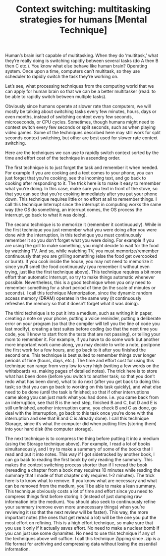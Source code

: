 ﻿---
layout: post
title: "Context switching: multitasking strategies for humans [Mental Technique]"
---

Human’s brain isn’t capable of multitasking. When they do ‘multitask,’ what they’re really doing is switching rapidly between several tasks (do A then B then C etc.). You know what else behave like human brain? Operating system. Once upon a time, computers can’t multitask, so they use scheduler to rapidly switch the task they’re working on. 

Let’s see, what processing techniques from the computing world that we can apply for human brain so that we can be a better multitasker (read: to be able to rapidly switch between multiple tasks).

Obviously since humans operate at slower rate than computers, we will mostly be talking about switching tasks every few minutes, hours, days or even months, instead of switching context every few seconds, microseconds, or CPU cycles. Sometimes, though humans might need to context switch every few seconds or split seconds, such as when playing video games. Some of the techniques described here may still work for split seconds context switching, but other are best used for slower rate context switching.

Here are the techniques we can use to rapidly switch context sorted by the time and effort cost of the technique in ascending order.

The first technique is to just forget the task and remember it when needed. For example if you are cooking and a text comes to your phone, you can just forget that you’re cooking, see the incoming text, and go back to cooking after responding to it. The trick here is to make it easy to remember what you’re doing. In this case, make sure you text in front of the stove, so that you can see that you’re cooking immediately after you put your phone down. This technique requires little or no effort at all to remember things. I call this technique Interrupt since the interrupt in computing works the same way (the OS do something, an interrupt comes, the OS process the interrupt, go back to what it was doing).

The second technique is to memorize it (remember it continuously). While in the first technique you just remember what you were doing after you were done with the interruption, in this technique you must continuously remember it so you don’t forget what you were doing. For example if you are using the grill to make something, you might decide to wait for the food by watching TV. And so, while watching TV, you must memorize/remember continuously that you are grilling something (else the food get overcooked or burnt). If you cook inside the house, you may not need to memorize it since you’ll smell the food continuously (you remember it without even trying, just like the first technique above). This technique requires a bit more effort than automatic Interrupt, so try to make things automatic whenever possible. Nevertheless, this is a good technique when you only need to remember something for a short period of time (in the scale of minutes or seconds). I call this technique Memorization, since the dynamic random access memory (DRAM) operates in the same way (it continuously refreshes the memory so that it doesn’t forget what it was doing).

The third technique is to put it into a medium, such as writing it in paper, creating a note on your phone, putting a voice reminder, putting a deliberate error on your program (so that the compiler will tell you the line of code you last modify), creating a test suites before coding (so that the next time you code, you’ll know to start from the tests that are not passing), or telling your mom to remember it. For example, if you have to do some work but another more important work came along, you may decide to write a note, postpone the first work for a few hours, and go back to it after you finished the second one. This technique is best suited to remember things over longer periods of time (hours, days, etc.). The time and effort cost for using this technique can range from very low to very high (writing a few words on the whiteboards vs. making pages of detailed notes). The trick here is to store what has been done (before you switch to another task; so that you don’t redo what has been done), what to do next (after you get back to doing this task; so that you can go back to working on this task quickly), and what else need to be done (until the task is finished; so that if other interruptions came along you can just mark what you had done. i.e. you came back from an interruption, see that B is the next step, finished B and C, but D and E is still unfinished, another interruption came, you check B and C as done, go deal with the interruption, go back to this task once you’re done with the interruption and see that B and C is already done). I call this technique Storage, since it’s what the computer did when putting files (storing them) into your hard disk (the computer storage).

The next technique is to compress the thing before putting it into a medium (using the Storage technique above). For example, I read a lot of books simultaneously, and I try to make a summary of some of the books that I read and put it into notes. This way if I got sidetracked by another book, I can go back to reading the first book by only reading the summary. This makes the context switching process shorter than if I reread the book (rereading a chapter from a book may requires 10 minutes while reading the summary that I made of that chapter only requires 1-2 minutes). The trick here is to know what to remove. If you know what are necessary and what can be removed from the medium, you’ll be able to make a lean summary. This technique obviously costs a lot of time and effort since you need to compress things first before storing it (instead of just dumping raw information into the medium). You should also seek to continuously refine your summary (remove even more unnecessary things) when you’re reviewing it (so that the next review will be faster). This way, the more important notes (the ones that get reread a lot) will be the one you put the most effort on refining. This is a high effort technique, so make sure that you use it only if it actually saves effort. No need to make a nuclear bomb if you can just use some dynamites. No need to use this technique if any of the techniques above will suffice. I call this technique Zipping since .zip is a file format for archiving and compressing data without losing the essential information.
